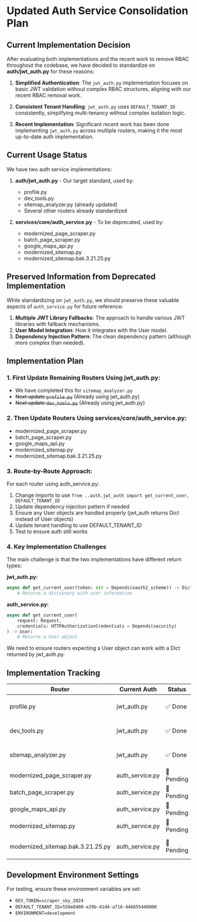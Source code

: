 # Updated Auth Service Consolidation Plan

## Current Implementation Decision

After evaluating both implementations and the recent work to remove RBAC throughout the codebase, we have decided to standardize on **auth/jwt_auth.py** for these reasons:

1. **Simplified Authentication**: The `jwt_auth.py` implementation focuses on basic JWT validation without complex RBAC structures, aligning with our recent RBAC removal work.

2. **Consistent Tenant Handling**: `jwt_auth.py` uses `DEFAULT_TENANT_ID` consistently, simplifying multi-tenancy without complex isolation logic.

3. **Recent Implementation**: Significant recent work has been done implementing `jwt_auth.py` across multiple routers, making it the most up-to-date auth implementation.

## Current Usage Status

We have two auth service implementations:

1. **auth/jwt_auth.py** - Our target standard, used by:
   - profile.py
   - dev_tools.py
   - sitemap_analyzer.py (already updated)
   - Several other routers already standardized

2. **services/core/auth_service.py** - To be deprecated, used by:
   - modernized_page_scraper.py
   - batch_page_scraper.py
   - google_maps_api.py
   - modernized_sitemap.py
   - modernized_sitemap.bak.3.21.25.py

## Preserved Information from Deprecated Implementation

While standardizing on `jwt_auth.py`, we should preserve these valuable aspects of `auth_service.py` for future reference:

1. **Multiple JWT Library Fallbacks**: The approach to handle various JWT libraries with fallback mechanisms.
2. **User Model Integration**: How it integrates with the User model.
3. **Dependency Injection Pattern**: The clean dependency pattern (although more complex than needed).

## Implementation Plan

### 1. First Update Remaining Routers Using jwt_auth.py:
- We have completed this for `sitemap_analyzer.py`
- ~~Next update `profile.py`~~ (Already using jwt_auth.py)
- ~~Next update `dev_tools.py`~~ (Already using jwt_auth.py)

### 2. Then Update Routers Using services/core/auth_service.py:
- modernized_page_scraper.py
- batch_page_scraper.py
- google_maps_api.py
- modernized_sitemap.py
- modernized_sitemap.bak.3.21.25.py

### 3. Route-by-Route Approach:

For each router using auth_service.py:
1. Change imports to use `from ..auth.jwt_auth import get_current_user, DEFAULT_TENANT_ID`
2. Update dependency injection pattern if needed
3. Ensure any User objects are handled properly (jwt_auth returns Dict instead of User objects)
4. Update tenant handling to use DEFAULT_TENANT_ID
5. Test to ensure auth still works

### 4. Key Implementation Challenges

The main challenge is that the two implementations have different return types:

**jwt_auth.py:**
```python
async def get_current_user(token: str = Depends(oauth2_scheme)) -> Dict[str, Any]:
    # Returns a dictionary with user information
```

**auth_service.py:**
```python 
async def get_current_user(
    request: Request,
    credentials: HTTPAuthorizationCredentials = Depends(security)
) -> User:
    # Returns a User object
```

We need to ensure routers expecting a User object can work with a Dict returned by jwt_auth.py.

## Implementation Tracking

| Router | Current Auth | Status | Notes |
|--------|--------------|--------|-------|
| profile.py | jwt_auth.py | ✅ Done | Already using target implementation |
| dev_tools.py | jwt_auth.py | ✅ Done | Already using target implementation |
| sitemap_analyzer.py | jwt_auth.py | ✅ Done | Updated to import from jwt_auth |
| modernized_page_scraper.py | auth_service.py | 🔄 Pending | |
| batch_page_scraper.py | auth_service.py | 🔄 Pending | |
| google_maps_api.py | auth_service.py | 🔄 Pending | |
| modernized_sitemap.py | auth_service.py | 🔄 Pending | |
| modernized_sitemap.bak.3.21.25.py | auth_service.py | 🔄 Pending | Consider archiving instead |

## Development Environment Settings

For testing, ensure these environment variables are set:
- `DEV_TOKEN=scraper_sky_2024`
- `DEFAULT_TENANT_ID=550e8400-e29b-41d4-a716-446655440000`
- `ENVIRONMENT=development`